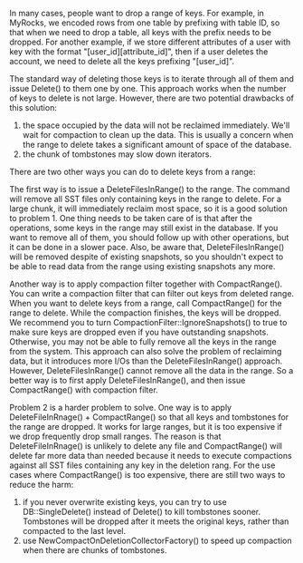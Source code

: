 In many cases, people want to drop a range of keys. For example, in MyRocks, we encoded rows from one table by prefixing with table ID, so that when we need to drop a table, all keys with the prefix needs to be dropped. For another example, if we store different attributes of a user with key with the format "[user_id][attribute_id]", then if a user deletes the account, we need to delete all the keys prefixing "[user_id]".

The standard way of deleting those keys is to iterate through all of them and issue Delete() to them one by one. This approach works when the number of keys to delete is not large. However, there are two potential drawbacks of this solution:

1. the space occupied by the data will not be reclaimed immediately. We'll wait for compaction to clean up the data. This is usually a concern when the range to delete takes a significant amount of space of the database.
2. the chunk of tombstones may slow down iterators.

There are two other ways you can do to delete keys from a range:

The first way is to issue a DeleteFilesInRange() to the range. The command will remove all SST files only containing keys in the range to delete. For a large chunk, it will immediately reclaim most space, so it is a good solution to problem 1. One thing needs to be taken care of is that after the operations, some keys in the range may still exist in the database. If you want to remove all of them, you should follow up with other operations, but it can be done in a slower pace. Also, be aware that, DeleteFilesInRange() will be removed despite of existing snapshots, so you shouldn't expect to be able to read data from the range using existing snapshots any more.

Another way is to apply compaction filter together with CompactRange(). You can write a compaction filter that can filter out keys from deleted range. When you want to delete keys from a range, call CompactRange() for the range to delete. While the compaction finishes, the keys will be dropped. We recommend you to turn CompactionFilter::IgnoreSnapshots() to true to make sure keys are dropped even if you have outstanding snapshots. Otherwise, you may not be able to fully remove all the keys in the range from the system. This approach can also solve the problem of reclaiming data, but it introduces more I/Os than the DeleteFilesInRange() approach. However, DeleteFilesInRange() cannot remove all the data in the range. So a better way is to first apply DeleteFilesInRange(), and then issue CompactRange() with compaction filter.

Problem 2 is a harder problem to solve. One way is to apply DeleteFileInRnage() + CompactRange() so that all keys and tombstones for the range are dropped. It works for large ranges, but it is too expensive if we drop frequently drop small ranges. The reason is that DeleteFileInRnage() is unlikely to delete any file and CompactRange() will delete far more data than needed because it needs to execute compactions against all SST files containing any key in the deletion rang. For the use cases where CompactRange() is too expensive, there are still two ways to reduce the harm:

1. if you never overwrite existing keys, you can try to use DB::SingleDelete() instead of Delete() to kill tombstones sooner. Tombstones will be dropped after it meets the original keys, rather than compacted to the last level.
2. use NewCompactOnDeletionCollectorFactory() to speed up compaction when there are chunks of tombstones.
